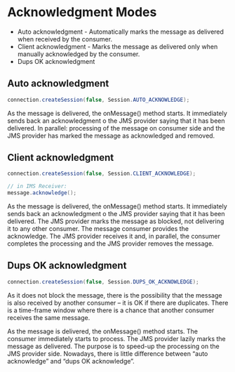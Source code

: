 # Acknowledgment Modes

* Auto acknowledgment - Automatically marks the message as delivered when received by the consumer.
* Client acknowledgment - Marks the message as delivered only when manually acknowledged by the consumer.
* Dups OK acknowledgment

## Auto acknowledgment

```java
connection.createSession(false, Session.AUTO_ACKNOWLEDGE);
```

As the message is delivered, the onMessage() method starts. It immediately sends back an acknowledgment o the JMS provider saying that it has been delivered.
In parallel: processing of the message on consumer side and the JMS provider has marked the message as acknowledged and removed.

## Client acknowledgment

```java
connection.createSession(false, Session.CLIENT_ACKNOWLEDGE);
```

```java
// in IMS Receiver:
message.acknowledge();
```
As the message is delivered, the onMessage() method starts. It immediately sends back an acknowledgment o the JMS provider saying that it has been delivered. The JMS provider marks the message as blocked, not delivering it to any other consumer.
The message consumer provides the acknowledge. The JMS provider receives it and, in parallel, the consumer completes the processing and the JMS provider removes the message.

## Dups OK acknowledgment

```java
connection.createSession(false, Session.DUPS_OK_ACKNOWLEDGE);
```

As it does not block the message, there is the possibility that the message is also received by another consumer – it is OK if there are duplicates. There is a time-frame window where there is a chance that another consumer receives the same message.

As the message is delivered, the onMessage() method starts. The consumer immediately starts to process.  The JMS provider lazily marks the message as delivered. The purpose is to speed-up the processing on the JMS provider side. Nowadays, there is little difference between “auto acknowledge” and “dups OK acknowledge”.
